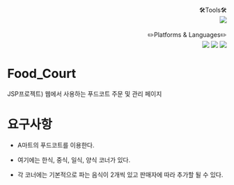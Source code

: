 <div align="right">🛠️Tools🛠️</div>
<div align="right">
	<img src="https://img.shields.io/badge/MariaDB-6D4C41?style=flat&logo=MariaDB&logoColor=white" />
</div>

<br />

<div align="right">✏️Platforms & Languages✏️</div>
<div align="right">
	<img src="https://img.shields.io/badge/Java-007396?style=flat&logo=Java&logoColor=white" />
	<img src="https://img.shields.io/badge/Thymeleaf-33691E?style=flat&logo=Thymeleaf&logoColor=white" />
	<img src="https://img.shields.io/badge/CSS3-1572B6?style=flat&logo=CSS3&logoColor=white" />
</div>



# Food_Court
JSP프로젝트) 웹에서 사용하는 푸드코트 주문 및 관리 페이지


# 요구사항
* A마트의 푸드코트를 이용한다.

* 여기에는 한식, 중식, 일식, 양식 코너가 있다.

* 각 코너에는 기본적으로 파는 음식이 2개씩 있고 판매자에 따라 추가할 될 수 있다.


